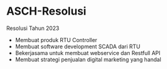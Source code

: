 # ASCH-Resolusi
Resolusi Tahun 2023
- Membuat produk RTU Controller 
- Membuat software development SCADA dari RTU
- Bekerjasama untuk membuat webservice dan Restfull API
- Membuat strategi penjualan digital marketing yang handal
